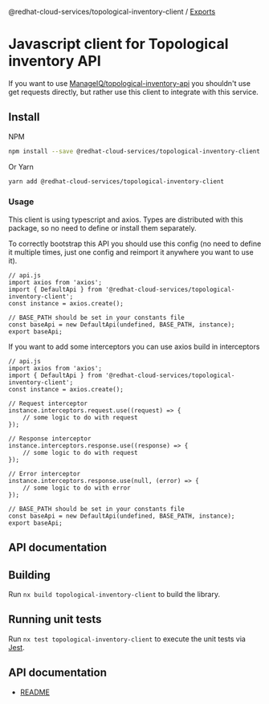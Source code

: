 @redhat-cloud-services/topological-inventory-client / [Exports](modules.md)

# Javascript client for Topological inventory API
If you want to use [ManageIQ/topological-inventory-api](https://github.com/ManageIQ/https://github.com/ManageIQ/topological_inventory-api) you shouldn't use get requests directly, but rather use this client to integrate with this service.

## Install
NPM
```bash
npm install --save @redhat-cloud-services/topological-inventory-client
```

Or Yarn
```bash
yarn add @redhat-cloud-services/topological-inventory-client
```

### Usage
This client is using typescript and axios. Types are distributed with this package, so no need to define or install them separately.

To correctly bootstrap this API you should use this config (no need to define it multiple times, just one config and reimport it anywhere you want to use it).
```JS
// api.js
import axios from 'axios';
import { DefaultApi } from '@redhat-cloud-services/topological-inventory-client';
const instance = axios.create();

// BASE_PATH should be set in your constants file
const baseApi = new DefaultApi(undefined, BASE_PATH, instance);
export baseApi;
```

If you want to add some interceptors you can use axios build in interceptors
```JS
// api.js
import axios from 'axios';
import { DefaultApi } from '@redhat-cloud-services/topological-inventory-client';
const instance = axios.create();

// Request interceptor
instance.interceptors.request.use((request) => {
    // some logic to do with request
});

// Response interceptor
instance.interceptors.response.use((response) => {
    // some logic to do with request
});

// Error interceptor
instance.interceptors.response.use(null, (error) => {
    // some logic to do with error
});

// BASE_PATH should be set in your constants file
const baseApi = new DefaultApi(undefined, BASE_PATH, instance);
export baseApi;
```

## API documentation
## Building

Run `nx build topological-inventory-client` to build the library.

## Running unit tests

Run `nx test topological-inventory-client` to execute the unit tests via [Jest](https://jestjs.io).

## API documentation

* [README](doc/README.md)
